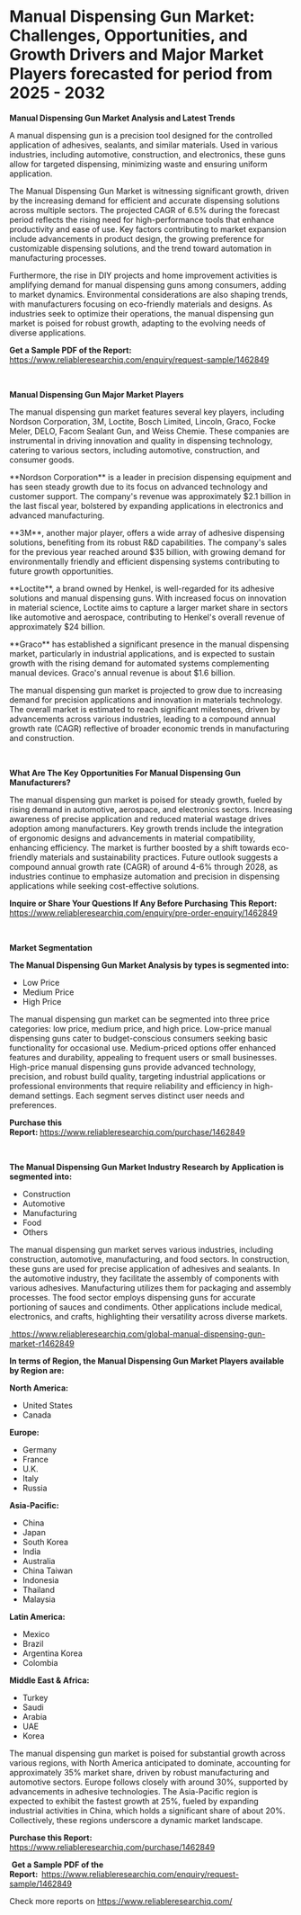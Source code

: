 <p><h1>Manual Dispensing Gun Market: Challenges, Opportunities, and Growth Drivers and Major Market Players forecasted for period from 2025 - 2032</h1></p><p><strong>Manual Dispensing Gun Market Analysis and Latest Trends</strong></p>
<p><p>A manual dispensing gun is a precision tool designed for the controlled application of adhesives, sealants, and similar materials. Used in various industries, including automotive, construction, and electronics, these guns allow for targeted dispensing, minimizing waste and ensuring uniform application. </p><p>The Manual Dispensing Gun Market is witnessing significant growth, driven by the increasing demand for efficient and accurate dispensing solutions across multiple sectors. The projected CAGR of 6.5% during the forecast period reflects the rising need for high-performance tools that enhance productivity and ease of use. Key factors contributing to market expansion include advancements in product design, the growing preference for customizable dispensing solutions, and the trend toward automation in manufacturing processes.</p><p>Furthermore, the rise in DIY projects and home improvement activities is amplifying demand for manual dispensing guns among consumers, adding to market dynamics. Environmental considerations are also shaping trends, with manufacturers focusing on eco-friendly materials and designs. As industries seek to optimize their operations, the manual dispensing gun market is poised for robust growth, adapting to the evolving needs of diverse applications.</p></p>
<p><strong>Get a Sample PDF of the Report:&nbsp;</strong> <a href="https://www.reliableresearchiq.com/enquiry/request-sample/1462849?utm_campaign=1870&utm_medium=2&utm_source=Github&utm_content=ia&utm_term=07022025&utm_id=manual-dispensing-gun">https://www.reliableresearchiq.com/enquiry/request-sample/1462849</a></p>
<p>&nbsp;</p>
<p><strong>Manual Dispensing Gun Major Market Players</strong></p>
<p><p>The manual dispensing gun market features several key players, including Nordson Corporation, 3M, Loctite, Bosch Limited, Lincoln, Graco, Focke Meler, DELO, Facom Sealant Gun, and Weiss Chemie. These companies are instrumental in driving innovation and quality in dispensing technology, catering to various sectors, including automotive, construction, and consumer goods.</p><p>**Nordson Corporation** is a leader in precision dispensing equipment and has seen steady growth due to its focus on advanced technology and customer support. The company's revenue was approximately $2.1 billion in the last fiscal year, bolstered by expanding applications in electronics and advanced manufacturing.</p><p>**3M**, another major player, offers a wide array of adhesive dispensing solutions, benefiting from its robust R&D capabilities. The company's sales for the previous year reached around $35 billion, with growing demand for environmentally friendly and efficient dispensing systems contributing to future growth opportunities.</p><p>**Loctite**, a brand owned by Henkel, is well-regarded for its adhesive solutions and manual dispensing guns. With increased focus on innovation in material science, Loctite aims to capture a larger market share in sectors like automotive and aerospace, contributing to Henkel's overall revenue of approximately $24 billion.</p><p>**Graco** has established a significant presence in the manual dispensing market, particularly in industrial applications, and is expected to sustain growth with the rising demand for automated systems complementing manual devices. Graco's annual revenue is about $1.6 billion.</p><p>The manual dispensing gun market is projected to grow due to increasing demand for precision applications and innovation in materials technology. The overall market is estimated to reach significant milestones, driven by advancements across various industries, leading to a compound annual growth rate (CAGR) reflective of broader economic trends in manufacturing and construction.</p></p>
<p>&nbsp;</p>
<p><strong>What Are The Key Opportunities For Manual Dispensing Gun Manufacturers?</strong></p>
<p><p>The manual dispensing gun market is poised for steady growth, fueled by rising demand in automotive, aerospace, and electronics sectors. Increasing awareness of precise application and reduced material wastage drives adoption among manufacturers. Key growth trends include the integration of ergonomic designs and advancements in material compatibility, enhancing efficiency. The market is further boosted by a shift towards eco-friendly materials and sustainability practices. Future outlook suggests a compound annual growth rate (CAGR) of around 4-6% through 2028, as industries continue to emphasize automation and precision in dispensing applications while seeking cost-effective solutions.</p></p>
<p><strong>Inquire or Share Your Questions If Any Before Purchasing This Report:</strong> <a href="https://www.reliableresearchiq.com/enquiry/pre-order-enquiry/1462849?utm_campaign=1870&utm_medium=2&utm_source=Github&utm_content=ia&utm_term=07022025&utm_id=manual-dispensing-gun">https://www.reliableresearchiq.com/enquiry/pre-order-enquiry/1462849</a></p>
<p>&nbsp;</p>
<p><strong>Market Segmentation</strong></p>
<p><strong>The Manual Dispensing Gun Market Analysis by types is segmented into:</strong></p>
<p><ul><li>Low Price</li><li>Medium Price</li><li>High Price</li></ul></p>
<p><p>The manual dispensing gun market can be segmented into three price categories: low price, medium price, and high price. Low-price manual dispensing guns cater to budget-conscious consumers seeking basic functionality for occasional use. Medium-priced options offer enhanced features and durability, appealing to frequent users or small businesses. High-price manual dispensing guns provide advanced technology, precision, and robust build quality, targeting industrial applications or professional environments that require reliability and efficiency in high-demand settings. Each segment serves distinct user needs and preferences.</p></p>
<p><strong>Purchase this Report:&nbsp;</strong><a href="https://www.reliableresearchiq.com/purchase/1462849?utm_campaign=1870&utm_medium=2&utm_source=Github&utm_content=ia&utm_term=07022025&utm_id=manual-dispensing-gun">https://www.reliableresearchiq.com/purchase/1462849</a></p>
<p>&nbsp;</p>
<p><strong>The Manual Dispensing Gun Market Industry Research by Application is segmented into:</strong></p>
<p><ul><li>Construction</li><li>Automotive</li><li>Manufacturing</li><li>Food</li><li>Others</li></ul></p>
<p><p>The manual dispensing gun market serves various industries, including construction, automotive, manufacturing, and food sectors. In construction, these guns are used for precise application of adhesives and sealants. In the automotive industry, they facilitate the assembly of components with various adhesives. Manufacturing utilizes them for packaging and assembly processes. The food sector employs dispensing guns for accurate portioning of sauces and condiments. Other applications include medical, electronics, and crafts, highlighting their versatility across diverse markets.</p></p>
<p><a href="https://www.reliableresearchiq.com/global-manual-dispensing-gun-market-r1462849?utm_campaign=1870&utm_medium=2&utm_source=Github&utm_content=ia&utm_term=07022025&utm_id=manual-dispensing-gun">&nbsp;https://www.reliableresearchiq.com/global-manual-dispensing-gun-market-r1462849</a></p>
<p><strong>In terms of Region, the Manual Dispensing Gun Market Players available by Region are:</strong></p>
<p>
    <p> <strong> North America: </strong>
        <ul>
            <li>United States</li>
            <li>Canada</li>
        </ul>
        </p> 
    <p> <strong> Europe: </strong>
        <ul>
            <li>Germany</li>
            <li>France</li>
            <li>U.K.</li>
            <li>Italy</li>
            <li>Russia</li>
        </ul>
        </p> 
    <p> <strong> Asia-Pacific: </strong>
        <ul>
            <li>China</li>
            <li>Japan</li>
            <li>South Korea</li>
            <li>India</li>
            <li>Australia</li>
            <li>China Taiwan</li>
            <li>Indonesia</li>
            <li>Thailand</li>
            <li>Malaysia</li>
        </ul>
        </p> 
    <p> <strong> Latin America: </strong>
        <ul>
            <li>Mexico</li>
            <li>Brazil</li>
            <li>Argentina Korea</li>
            <li>Colombia</li>
        </ul>
        </p> 
    <p> <strong> Middle East & Africa: </strong>
        <ul>
            <li>Turkey</li>
            <li>Saudi</li>
            <li>Arabia</li>
            <li>UAE</li>
            <li>Korea</li>
        </ul>
    </p>
    </p>
<p><p>The manual dispensing gun market is poised for substantial growth across various regions, with North America anticipated to dominate, accounting for approximately 35% market share, driven by robust manufacturing and automotive sectors. Europe follows closely with around 30%, supported by advancements in adhesive technologies. The Asia-Pacific region is expected to exhibit the fastest growth at 25%, fueled by expanding industrial activities in China, which holds a significant share of about 20%. Collectively, these regions underscore a dynamic market landscape.</p></p>
<p><strong>Purchase this Report: </strong><a href="https://www.reliableresearchiq.com/purchase/1462849?utm_campaign=1870&utm_medium=2&utm_source=Github&utm_content=ia&utm_term=07022025&utm_id=manual-dispensing-gun">https://www.reliableresearchiq.com/purchase/1462849</a></p>
<p>&nbsp;<strong>Get a Sample PDF of the Report:&nbsp;&nbsp;</strong><a href="https://www.reliableresearchiq.com/enquiry/request-sample/1462849?utm_campaign=1870&utm_medium=2&utm_source=Github&utm_content=ia&utm_term=07022025&utm_id=manual-dispensing-gun">https://www.reliableresearchiq.com/enquiry/request-sample/1462849</a></p>
<p><strong></strong></p>
<p>Check more reports on <a href="https://www.reliableresearchiq.com/?utm_campaign=1870&utm_medium=2&utm_source=Github&utm_content=ia&utm_term=07022025&utm_id=manual-dispensing-gun">https://www.reliableresearchiq.com/</a></p>